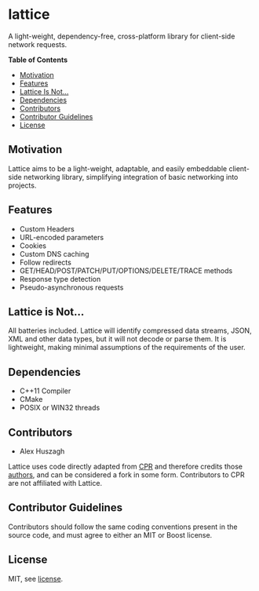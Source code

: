 lattice
=======

A light-weight, dependency-free, cross-platform library for client-side network requests.

**Table of Contents**

- [Motivation](#motivation)
- [Features](#features)
- [Lattice Is Not...](#lattice-is-not...)
- [Dependencies](#dependencies)
- [Contributors](#contributors)
- [Contributor Guidelines](#contributor-guidelines)
- [License](#license)

## Motivation

Lattice aims to be a light-weight, adaptable, and easily embeddable client-side networking library, simplifying integration of basic networking into projects.

## Features

- Custom Headers
- URL-encoded parameters
- Cookies
- Custom DNS caching
- Follow redirects
- GET/HEAD/POST/PATCH/PUT/OPTIONS/DELETE/TRACE methods 
- Response type detection
- Pseudo-asynchronous requests

## Lattice is Not...

All batteries included. Lattice will identify compressed data streams, JSON, XML and other data types, but it will not decode or parse them. It is lightweight, making minimal assumptions of the requirements of the user.

## Dependencies

- C++11 Compiler
- CMake
- POSIX or WIN32 threads

## Contributors

- Alex Huszagh

Lattice uses code directly adapted from [CPR](https://github.com/whoshuu/cpr) and therefore credits those [authors](AUTHORS), and can be considered a fork in some form. Contributors to CPR are not affiliated with Lattice. 

## Contributor Guidelines

Contributors should follow the same coding conventions present in the source code, and must agree to either an MIT or Boost license.

## License

MIT, see [license](LICENSE.md).
